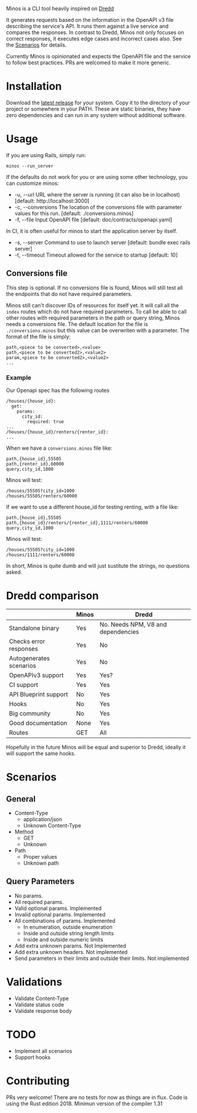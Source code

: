 
Minos is a CLI tool heavily inspired on [Dredd](https://github.com/apiaryio/dredd)

It generates requests based on the information in the OpenAPI v3 file describing the service's API.
It runs them against a live service and compares the responses.
In contrast to Dredd, Minos not only focuses on correct responses, it executes edge cases and incorrect cases also. See the [Scenarios](#Scenarios) for details.

Currently Minos is opinionated and expects the OpenAPI file and the service to follow best practices.
PRs are welcomed to make it more generic.

# Installation

Download the [latest release](https://github.com/jordipolo/minos/releases/latest) for your system.
Copy it to the directory of your project or somewhere in your PATH.
These are static binaries, they have zero dependencies and can run in any system without additional software.

# Usage

If you are using Rails, simply run:
```
minos --run_server
```

If the defaults do not work for you or are using some other technology, you can customize minos:
-  -u, --url <base-url>                 URL where the server is running (it can also be in localhost) [default:
                                         http://localhost:3000]
-  -c, --conversions <conv-filename>    The location of the conversions file with parameter values for this run.
                                         [default: ./conversions.minos]
-  -f, --file <filename>                Input OpenAPI file [default: doc/contracts/openapi.yaml]

In CI, it is often useful for minos to start the application server by itself.
-  -s, --server <server-command>           Command to use to launch server [default: bundle exec rails server]
-  -t, --timeout <server-wait>             Timeout allowed for the service to startup [default: 10]


## Conversions file
This step is optional.
If no conversions file is found, Minos will still test all the endpoints that do not have required parameters.

Minos still can't discover IDs of resources for itself yet.
It will call all the `index` routes which do not have required parameters.
To call be able to call other routes with required parameters in the path or query string, Minos needs a conversions file.
The default location for the file is `./conversions.minos` but this value can be overwriten with a parameter.
The format of the file is simply:
```
path,<piece to be converted>,<value>
path,<piece to be converted2>,<value2>
param,<piece to be converted2>,<value2>
...
```

### Example
Our Openapi spec has the following routes
```
/houses/{house_id}:
  get:
    params:
      city_id:
        required: true
...
/houses/{house_id}/renters/{renter_id}:
...
```

When we have a `conversions.minos` file like:
```
path,{house_id},55505
path,{renter_id},60000
query,city_id,1000
```
Minos will test:
```
/houses/55505?city_id=1000
/houses/55505/renters/60000
```

If we want to use a different house_id for testing renting, with a file like:
```
path,{house_id},55505
path,{house_id}/renters/{renter_id},1111/renters/60000
query,city_id,1000
```

Minos will test:
```
/houses/55505?city_id=1000
/houses/1111/renters/60000
```
In short, Minos is quite dumb and will just sustitute the strings, no questions asked.


# Dredd comparison

|                        | Minos | Dredd  |
|------------------------|-------|--------|
| Standalone binary      | Yes   | No. Needs NPM, V8 and dependencies |
| Checks error responses | Yes   | No   |
| Autogenerates scenarios| Yes   | No   |
| OpenAPIv3 support      | Yes   | Yes? |
| CI support             | Yes   | Yes  |
| API Blueprint support  | No    | Yes  |
| Hooks                  | No    | Yes  |
| Big community          | No    | Yes  |
| Good documentation     | None  | Yes  |
| Routes                 | GET   | All  |


Hopefully in the future Minos will be equal and superior to Dredd, ideally it will support the same hooks.

# Scenarios
## General
- Content-Type
  - application/json
  - Unknown Content-Type
- Method
  - GET
  - Unknown
- Path
  - Proper values
  - Unknown path

## Query Parameters
- No params.
- All required params.
- Valid optional params. Implemented
- Invalid optional params. Implemented
- All combinations of params. Implemented
  - In enumeration, outside enumeration
  - Inside and outside string length limits
  - Inside and outside numeric limits
- Add extra unknown params. Not Implemented
- Add extra unknown headers. Not implemented
- Send parameters in their limits and outside their limits. Not implemented

# Validations
- Validate Content-Type
- Validate status code
- Validate response body


# TODO
- Implement all scenarios
- Support hooks


# Contributing
PRs very welcome!
There are no tests for now as things are in flux.
Code is using the Rust edition 2018. Minimun version of the compiler 1.31
